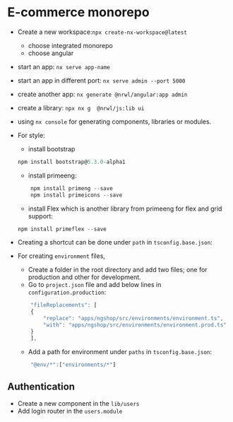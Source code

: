 # E-commerce monorepo

- Create a new workspace:`npx create-nx-workspace@latest`
    - choose integrated monorepo
    - choose angular

- start an app: `nx serve app-name`
- start an app in different port: `nx serve admin --port 5000`
- create another app: `nx generate @nrwl/angular:app admin`
- create a library: `npx nx g  @nrwl/js:lib ui`
- using `nx console` for generating components, libraries or modules.
- For style:
    - install bootstrap
    ```javascript
    npm install bootstrap@5.3.0-alpha1
    ```
    - install primeeng:
    ```javascript
        npm install primeng --save
        npm install primeicons --save
    ```
    - install Flex which is another library from primeeng for flex and grid support:
    ```javascript
    npm install primeflex --save
    ```
- Creating a shortcut can be done under `path` in `tsconfig.base.json`:
- For creating `environment` files, 
    - Create a folder in the root directory and add two files; one for production and other for development.
    - Go to `project.json` file and add below lines in `configuration.production`:
    ```javascript
        "fileReplacements": [
        {
            "replace": "apps/ngshop/src/environments/environment.ts",
            "with": "apps/ngshop/src/environments/environment.prod.ts"
        }
        ],
    ```
    - Add a path for environment under `paths` in `tsconfig.base.json`:
    ```javascript
        "@env/*":["environments/*"]
    ```

## Authentication
- Create a new component in the `lib/users`
- Add login router in the `users.module`